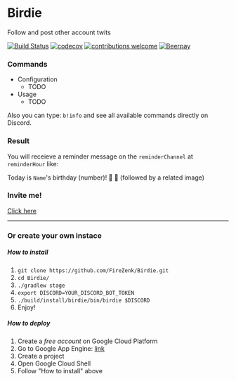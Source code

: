 # Birdie
Follow and post other account twits

[![Build Status](https://travis-ci.org/FireZenk/Birdie.svg?branch=develop)](https://travis-ci.org/FireZenk/HeyBirthday)
[![codecov](https://codecov.io/gh/FireZenk/Birdie/branch/develop/graph/badge.svg)](https://codecov.io/gh/FireZenk/HeyBirthday)
[![contributions welcome](https://img.shields.io/badge/contributions-welcome-brightgreen.svg?style=flat)](https://github.com/FireZenk/HeyBirthday/issues)
[![Beerpay](https://img.shields.io/beerpay/hashdog/scrapfy-chrome-extension.svg)](https://beerpay.io/FireZenk/HeyBirthday)

### Commands

- Configuration
    - TODO
- Usage
    - TODO

Also you can type: `b!info` and see all available commands directly on Discord.

### Result

You will receieve a reminder message on the `reminderChannel` at `reminderHour` like:

Today is `Name`'s birthday (number)! :tada: :tada:
(followed by a related image)

### Invite me!

[Click here](https://discordapp.com/oauth2/authorize?client_id=494788306052317194&scope=bot&permissions=0)

---

### Or create your own instace

##### How to install

1. `git clone https://github.com/FireZenk/Birdie.git`
2. `cd Birdie/`
2. `./gradlew stage`
3. `export DISCORD=YOUR_DISCORD_BOT_TOKEN`
5. `./build/install/birdie/bin/birdie $DISCORD`
6. Enjoy!

##### How to deploy

1. Create a *free account* on Google Cloud Platform
2. Go to Google App Engine: [link](https://console.cloud.google.com/projectselector/appengine/create?lang=java&st=true&_ga=2.99197598.-1421285151.1528186199)
3. Create a project
4. Open Google Cloud Shell
5. Follow "How to install" above
